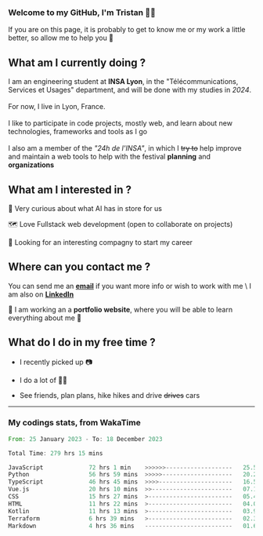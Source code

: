 ### Welcome to my GitHub, I'm Tristan 👨‍💻

If you are on this page, it is probably to get to know me or my work a little better, so allow me to help you 💁

## What am I currently doing ?

I am an engineering student at **INSA Lyon**, in the "Télécommunications, Services et Usages" department, and will be done with my studies in *2024*. \
\
For now, I live in Lyon, France. \
\
I like to participate in code projects, mostly web, and learn about new technologies, frameworks and tools as I go
\
\
I also am a member of the *"24h de l'INSA"*, in which I ~~try to~~  help improve and maintain a web tools to help with the festival **planning** and **organizations**

## What am I interested in ?
   
   🤖 Very curious about what AI has in store for us
   
   🗺️ Love Fullstack web development (open to collaborate on projects)

   🤔 Looking for an interesting compagny to start my career

## Where can you contact me ?

You can send me an **[email](mailto:tristan.dve@gmail.com)** if you want more info or wish to work with me \\
I am also on **[LinkedIn](https://www.linkedin.com/in/tristan-devin/)**

🚧 I am working an a **portfolio website**, where you will be able to learn everything about me 🚧

## What do I do in my free time ?

 - I recently picked up 📷
   
 - I do a lot of 🧗‍♂️
   
 - See friends, plan plans, hike hikes and drive ~~drives~~ cars

---
### My codings stats, from WakaTime

<!--START_SECTION:waka-->

```rust
From: 25 January 2023 - To: 18 December 2023

Total Time: 279 hrs 15 mins

JavaScript             72 hrs 1 min    >>>>>>-------------------   25.52 %
Python                 56 hrs 59 mins  >>>>>--------------------   20.20 %
TypeScript             46 hrs 45 mins  >>>>---------------------   16.57 %
Vue.js                 20 hrs 10 mins  >>-----------------------   07.15 %
CSS                    15 hrs 27 mins  >------------------------   05.48 %
HTML                   11 hrs 22 mins  >------------------------   04.03 %
Kotlin                 11 hrs 13 mins  >------------------------   03.98 %
Terraform              6 hrs 39 mins   >------------------------   02.36 %
Markdown               4 hrs 36 mins   -------------------------   01.64 %
```

<!--END_SECTION:waka-->
